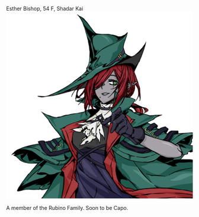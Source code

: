 Esther Bishop, 54 F, Shadar Kai
![../Images/esther_bishop_hunter.png](../Images/esther_bishop_hunter.png)


A member of the Rubino Family. Soon to be Capo.